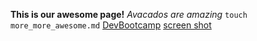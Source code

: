 **This is our awesome page!**
*Avacados are amazing*
```touch more_more_awesome.md```
[DevBootcamp](www.devbootcamp.com)
[screen shot](screenshot1.png "GPS 1.1")